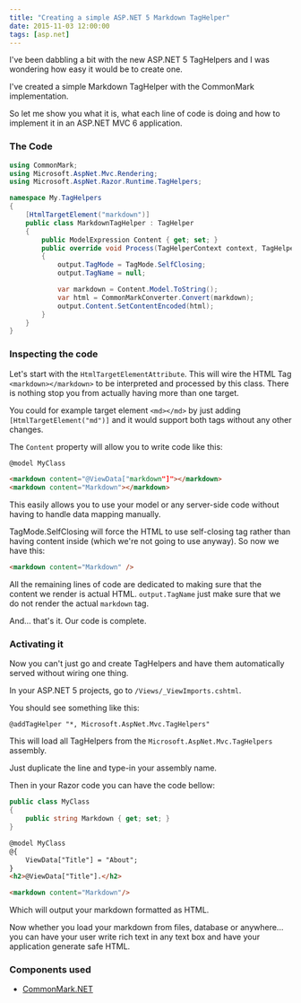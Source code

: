 ```yaml
---
title: "Creating a simple ASP.NET 5 Markdown TagHelper"
date: 2015-11-03 12:00:00
tags: [asp.net]
---
```


I've been dabbling a bit with the new ASP.NET 5 TagHelpers and I was wondering how easy it would be to create one.

I've created a simple Markdown TagHelper with the CommonMark implementation.

So let me show you what it is, what each line of code is doing and how to implement it in an ASP.NET MVC 6 application.

### The Code

```csharp
using CommonMark;
using Microsoft.AspNet.Mvc.Rendering;
using Microsoft.AspNet.Razor.Runtime.TagHelpers;

namespace My.TagHelpers
{
    [HtmlTargetElement("markdown")]
    public class MarkdownTagHelper : TagHelper
    {
        public ModelExpression Content { get; set; }
        public override void Process(TagHelperContext context, TagHelperOutput output)
        {
            output.TagMode = TagMode.SelfClosing;
            output.TagName = null;

            var markdown = Content.Model.ToString();
            var html = CommonMarkConverter.Convert(markdown);
            output.Content.SetContentEncoded(html);
        }
    }
}
```

### Inspecting the code
Let's start with the `HtmlTargetElementAttribute`. This will wire the HTML Tag `<markdown></markdown>` to be interpreted and processed by this class. There is nothing stop you from actually having more than one target. 

You could for example target element `<md></md>` by just adding `[HtmlTargetElement("md")]` and it would support both tags without any other changes.

The `Content` property will allow you to write code like this:

```html
@model MyClass

<markdown content="@ViewData["markdown"]"></markdown>
<markdown content="Markdown"></markdown>
```

This easily allows you to use your model or any server-side code without having to handle data mapping manually.

TagMode.SelfClosing will force the HTML to use self-closing tag rather than having content inside (which we're not going to use anyway). So now we have this:

```html
<markdown content="Markdown" />
```

All the remaining lines of code are dedicated to making sure that the content we render is actual HTML. `output.TagName` just make sure that we do not render the actual `markdown` tag.

And... that's it. Our code is complete.

### Activating it

Now you can't just go and create TagHelpers and have them automatically served without wiring one thing.

In your ASP.NET 5 projects, go to `/Views/_ViewImports.cshtml`.

You should see something like this:

```razor
@addTagHelper "*, Microsoft.AspNet.Mvc.TagHelpers"
```

This will load all TagHelpers from the `Microsoft.AspNet.Mvc.TagHelpers` assembly.

Just duplicate the line and type-in your assembly name.

Then in your Razor code you can have the code bellow:

```csharp
public class MyClass
{
    public string Markdown { get; set; }
}
```

```html
@model MyClass
@{
    ViewData["Title"] = "About";
}
<h2>@ViewData["Title"].</h2>

<markdown content="Markdown"/>
```

Which will output your markdown formatted as HTML.

Now whether you load your markdown from files, database or anywhere... you can have your user write rich text in any text box and have your application generate safe HTML. 

### Components used
* [CommonMark.NET](https://github.com/Knagis/CommonMark.NET)
